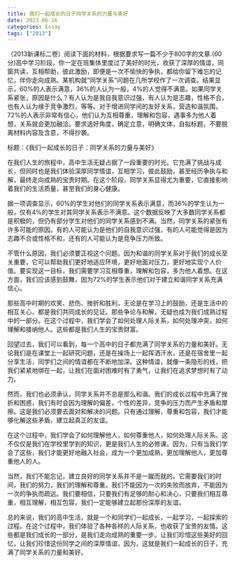 ```yaml
---
title: 我们一起成长的日子同学关系的力量与美好
date: 2023-06-16
categories: Essay
tags: ["2013"]
---
```


（2013新课标二卷）阅读下面的材料，根据要求写一篇不少于800字的文章.(60分)高中学习阶段，你一定在班集体里度过了美好的时光，收获了深厚的情谊，同窗共读，互相帮助，彼此激励，即便是一次不愉快的争执，都给你留下难忘的记忆，伴你走向成熟。某机构就“同学关系”问题在几所学校作了一次调查。结果显示，60%的人表示满意，36%的人认为一般，4%的人觉得不满意。如果同学关系紧张，原因是什么？有人认为是我自我意识过强，有人认为是志趣，性格不合，也有人认为缘于竞争激烈，等等。对于增进同学间的友好关系，营造和谐氛围，72%的人表示非常有信心，他们认为互相尊重，理解和包容，遇事多为他人着想，关系就会更加融洽。要求选好角度，确定立意，明确文体，自拟标题，不要脱离材料内容及含意，不得抄袭。

标题：《我们一起成长的日子：同学关系的力量与美好》

在我们人生的旅程中，高中生活无疑占据了一段重要的时光。它充满了挑战与成长，但同时也是我们体验深厚同学情谊，互相学习，彼此鼓励，甚至经历争执与和解，最终走向成熟的宝贵时期。在这个阶段，同学关系显得尤为重要，它直接影响着我们的生活质量，甚至我们的身心健康。

据一项调查显示，60%的学生对他们的同学关系表示满意，而36%的学生认为一般，仅有4%的学生对其同学关系表示不满意。这个数据反映了大多数同学关系都是积极的，但仍有部分学生对他们的同学关系感到不满。当然，同学关系的紧张有许多可能的原因。有的人可能认为是他们的自我意识过强，有的人可能觉得是因为志趣不合或性格不和，还有的人可能认为是竞争压力所致。

不管什么原因，我们必须要正视这个问题。因为和谐的同学关系对于我们的成长至关重要，它可以帮助我们更好地适应环境，更好地面对压力，更好地实现个人价值。要实现这一目标，我们需要学习互相尊重，理解和包容，多为他人着想。在这方面，我们应该感到鼓舞，因为72%的学生表示他们对于建立和谐同学关系充满信心。

那些高中时期的欢笑、悲伤、挫折和胜利，无论是在学习上的鼓励，还是生活中的相互关心，都是我们共同成长的见证。那些争论与和解，无疑也成为我们成熟过程中的一部分。在这个过程中，我们学会了如何处理人际关系，如何处理冲突，如何理解和接纳他人。这些都是我们人生的宝贵财富。

回望过去，我们可以看到，每一个高中的日子都充满了同学关系的力量和美好。无论我们是在课堂上一起研究问题，还是在操场上一起挥洒汗水，还是在宿舍里一起分享生活，同学们之间的情谊都在不断地加深。这种情谊，就像一条隐形的线，把我们紧紧地绑在一起，让我们在面对困难时有了勇气，让我们在追求梦想时有了动力。

然而，我们也必须承认，同学关系并不总是那么和谐。我们的成长过程中充满了挫折和困惑，我们有时会因为理解的偏差，个性的差异，竞争的压力而产生矛盾和摩擦。这是我们必须要去面对和解决的问题。只有通过理解，尊重和包容，我们才能够化解这些矛盾，建立起真正的友谊。

在这个过程中，我们学会了如何理解他人，如何尊重他人，如何处理人际关系。这不仅仅是我们在学校里学到的知识，更是我们人生的必修课。因为，只有当我们学会了这些，我们才能更好地融入社会，成为一个更加成熟，更加理解他人，更加尊重他人的人。

当然，我们不能忘记，建立良好的同学关系并不是一蹴而就的。它需要我们的时间，我们的努力，我们的理解和尊重。我们不能因为一次的失败而放弃，不能因为一次的争执而疏远。我们要相信，只要我们有足够的耐心和决心，只要我们相互尊重，相互理解，相互包容，我们一定能够建立起那份深厚的友谊。

总的来说，我们的高中生活，就是一个和同学们一起成长，一起学习，一起探索的过程。在这个过程中，我们体验了各种各样的人际关系，也收获了宝贵的友情。这些都是我们成长的一部分，是我们走向成熟的重要一步。让我们珍惜这些美好的回忆，让我们珍惜这份同学之间的深厚情谊，因为，这就是我们一起成长的日子，充满了同学关系的力量和美好。